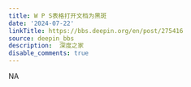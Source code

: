 ```yaml
---
title: W P S表格打开文档为黑斑
date: '2024-07-22'
linkTitle: https://bbs.deepin.org/en/post/275416
source: deepin_bbs
description:  深度之家 
disable_comments: true
---
```

NA
